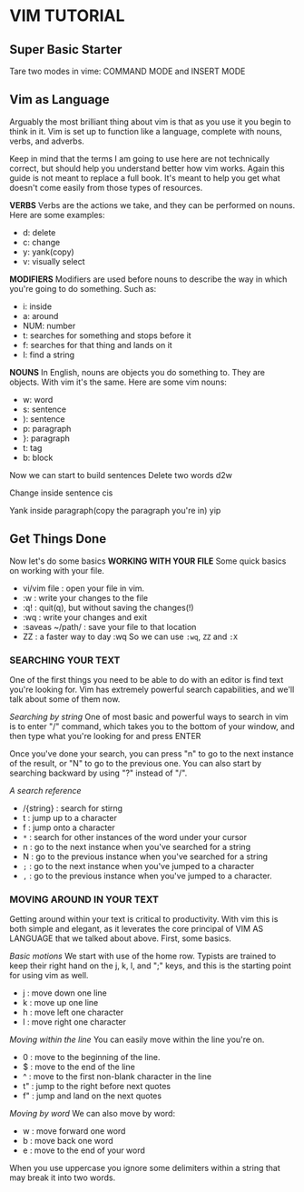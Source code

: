 # VIM TUTORIAL
## Super Basic Starter
Tare two modes in vime: COMMAND MODE and INSERT MODE

## Vim as Language
Arguably the most brilliant thing about vim is that as you use it you begin to think in it. Vim is set up to function like a language, complete with nouns, verbs, and adverbs.

Keep in mind that the terms I am going to use here are not technically correct, but should help you understand better how vim works. Again this guide is not meant to replace a full book. It's meant to help you get what doesn't come easily from those types of resources.

**VERBS**
Verbs are the actions we take, and they can be performed on nouns.
Here are some examples:
* d: delete
* c: change
* y: yank(copy)
* v: visually select

**MODIFIERS**
Modifiers are used before nouns to describe the way in which you're going to do
something. Such as:
* i: inside
* a: around
* NUM: number
* t: searches for something and stops before it
* f: searches for that thing and lands on it
* I: find a string

**NOUNS**
In English, nouns are objects you do something to. They are objects.
With vim it's the same. Here are some vim nouns:
* w: word
* s: sentence
* ): sentence
* p: paragraph
* }: paragraph
* t: tag
* b: block

Now we can start to build sentences
Delete two words
d2w

Change inside sentence
cis

Yank inside paragraph(copy the paragraph you're in)
yip
## Get Things Done
Now let's do some basics
**WORKING WITH YOUR FILE**
Some quick basics on working with your file.
* vi/vim file : open your file in vim.
* :w : write your changes to the file
* :q! : quit(q), but without saving the changes(!)
* :wq : write your changes and exit
* :saveas ~/path/ : save your file to that location
* ZZ : a faster way to day :wq
So we can use `:wq`, `ZZ` and `:X`

### SEARCHING YOUR TEXT
One of the first things you need to be able to do with an editor is find text you're looking for. Vim has extremely powerful search capabilities, and we'll talk about some of them now.

*Searching by string*
One of most basic and powerful ways to search in vim is to enter "/" command, which takes you to the bottom of your window, and then type what you're looking for and press ENTER

Once you've done your search, you can press "n" to go to the next instance of the result, or "N" to go to the previous one. You can also start by searching backward by using "?" instead of "/".

*A search reference*
* /{string} : search for stirng
* t : jump up to a character
* f : jump onto a character
* `*` :  search for other instances of the word under your cursor
* n : go to the next instance when you've searched for a string
* N : go to the previous instance when you've searched for a string
* `;` : go to the next instance when you've jumped to a character
* `,` : go to the previous instance when you've jumped to a character.


### MOVING AROUND IN YOUR TEXT
Getting around within your text is critical to productivity. With vim this is both simple and elegant, as it leverates the core principal of VIM AS LANGUAGE that we talked about above. First, some basics.

*Basic motions*
We start with use of the home row. Typists are trained to keep their right hand on the j, k, l, and ";" keys, and this is the starting point for using vim as well.
* j : move down one line
* k : move up one line
* h : move left one character
* l : move right one character

*Moving within the line*
You can easily move within the line you're on.
* 0 : move to the beginning of the line.
* $ : move to the end of the line
* ^ : move to the first non-blank character in the line
* t" : jump to the right before next quotes
* f" : jump and land on the next quotes

*Moving by word*
We can also move by word:
* w : move forward one word
* b : move back one word
* e : move to the end of your word

When you use uppercase you ignore some delimiters within a string that may break it into two words.